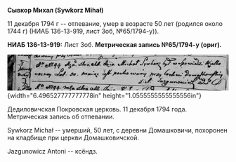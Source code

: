 **Сывкор Михал (Sywkorz Mihał)**

11 декабря 1794 г -- отпевание, умер в возрасте 50 лет (родился около
1744 г) (НИАБ 136-13-919, лист 3об, №65/1794-у)).

**НИАБ 136-13-919:** Лист 3об. **Метрическая запись №65/1794-у (ориг).**

![](./media/c70c905e715c08eaa452dab8ecdf601e00c5a813.png){width="6.496527777777778in"
height="1.0555555555555556in"}

Дедиловичская Покровская церковь. 11 декабря 1794 года. Метрическая
запись об отпевании.

Sywkorz Michał -- умерший, 50 лет, с деревни Домашковичи, похоронен на
кладбище при церкви Домашковичской.

Jazgunowicz Antoni -- ксёндз.
